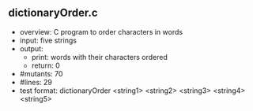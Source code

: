 ## dictionaryOrder.c
 - overview: C program to order characters in words
 - input: five strings
 - output: 
     - print: words with their characters ordered
     - return: 0
 - #mutants: 70
 - #lines: 29
 - test format: dictionaryOrder \<string1\> \<string2\> \<string3\> \<string4\> \<string5\>
